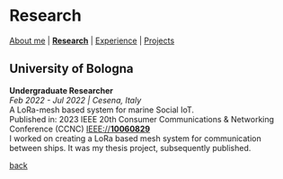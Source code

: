 # Research

[About me](./) |
**[Research](/research)** |
[Experience](/experience) |
[Projects](/projects)

## University of Bologna
**Undergraduate Researcher**  
*Feb 2022 - Jul 2022 | Cesena, Italy*  
A LoRa-mesh based system for marine Social IoT.  
Published in: 2023 IEEE 20th Consumer Communications & Networking Conference (CCNC) [IEEE://**10060829**](https://ieeexplore.ieee.org/document/10060829)  
I worked on creating a LoRa based mesh system for communication between ships. It was my thesis project, subsequently published.

[back](./)
